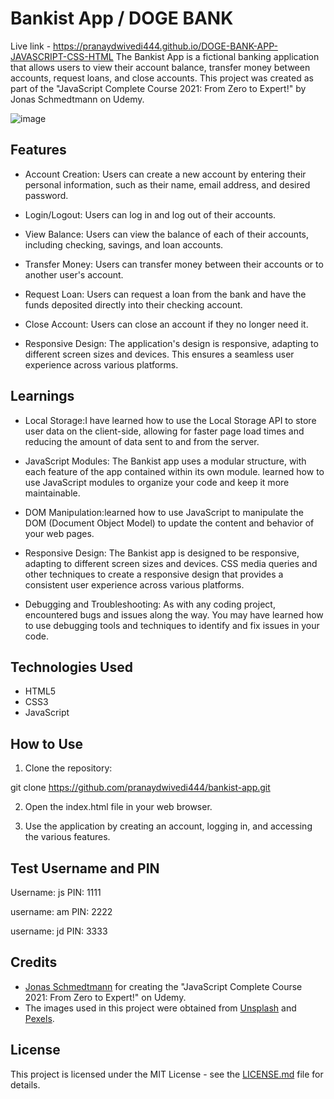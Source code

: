 # Bankist App / DOGE BANK
Live link - https://pranaydwivedi444.github.io/DOGE-BANK-APP-JAVASCRIPT-CSS-HTML
The Bankist App is a fictional banking application that allows users to view their account balance, transfer money between accounts, request loans, and close accounts. This project was created as part of the "JavaScript Complete Course 2021: From Zero to Expert!" by Jonas Schmedtmann on Udemy.

![image](https://user-images.githubusercontent.com/48515987/221422028-454e8448-d5f6-428b-82f0-ef5872f22ac8.png)

## Features

- Account Creation: Users can create a new account by entering their personal information, such as their name, email address, and desired password.

- Login/Logout: Users can log in and log out of their accounts.

- View Balance: Users can view the balance of each of their accounts, including checking, savings, and loan accounts.

- Transfer Money: Users can transfer money between their accounts or to another user's account.

- Request Loan: Users can request a loan from the bank and have the funds deposited directly into their checking account.

- Close Account: Users can close an account if they no longer need it.

- Responsive Design: The application's design is responsive, adapting to different screen sizes and devices. This ensures a seamless user experience across various platforms.

## Learnings 
 - Local Storage:I have learned how to use the Local Storage API to store user data on the client-side, allowing for faster page load times and reducing the amount of data sent to and from the server.


- JavaScript Modules: The Bankist app uses a modular structure, with each feature of the app contained within its own module. learned how to use JavaScript modules to organize your code and keep it more maintainable.

- DOM Manipulation:learned how to use JavaScript to manipulate the DOM (Document Object Model) to update the content and behavior of your web pages.

 - Responsive Design: The Bankist app is designed to be responsive, adapting to different screen sizes and devices. CSS media queries and other techniques to create a responsive design that provides a consistent user experience across various platforms.

 - Debugging and Troubleshooting: As with any coding project,  encountered bugs and issues along the way. You may have learned how to use debugging tools and techniques to identify and fix issues in your code.
## Technologies Used

- HTML5
- CSS3
- JavaScript

## How to Use

1. Clone the repository:

git clone https://github.com/pranaydwivedi444/bankist-app.git


2. Open the index.html file in your web browser.

3. Use the application by creating an account, logging in, and accessing the various features.

## Test Username and PIN
Username: js
PIN: 1111

username: am
PIN: 2222

username: jd
PIN: 3333
## Credits

- [Jonas Schmedtmann](https://codingheroes.io/) for creating the "JavaScript Complete Course 2021: From Zero to Expert!" on Udemy.
- The images used in this project were obtained from [Unsplash](https://unsplash.com/) and [Pexels](https://www.pexels.com/).

## License

This project is licensed under the MIT License - see the [LICENSE.md](./LICENSE.md) file for details.
